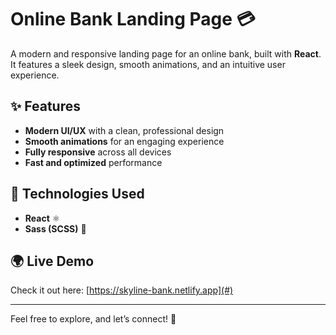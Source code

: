 # Online Bank Landing Page 💳  

A modern and responsive landing page for an online bank, built with **React**. It features a sleek design, smooth animations, and an intuitive user experience.  

## ✨ Features  

- **Modern UI/UX** with a clean, professional design  
- **Smooth animations** for an engaging experience  
- **Fully responsive** across all devices  
- **Fast and optimized** performance  

## 🔧 Technologies Used  

- **React** ⚛️  
- **Sass (SCSS)** 🎨  

## 🌍 Live Demo  
Check it out here: [https://skyline-bank.netlify.app](#)  

---

Feel free to explore, and let’s connect! 🚀  
